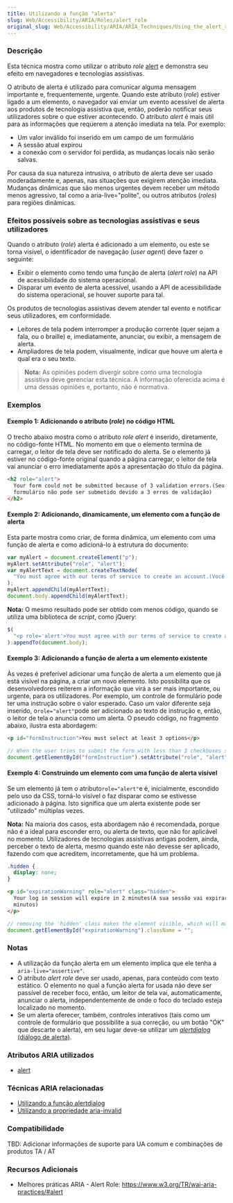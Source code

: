 ```yaml
---
title: Utilizando a função "alerta"
slug: Web/Accessibility/ARIA/Roles/alert_role
original_slug: Web/Accessibility/ARIA/ARIA_Techniques/Using_the_alert_role
---
```


### Descrição

Esta técnica mostra como utilizar o atributo _role_ [alert](https://www.w3.org/TR/wai-aria/roles#alert) e demonstra seu efeito em navegadores e tecnologias assistivas.

O atributo de alerta é utilizado para comunicar alguma mensagem importante e, frequentemente, urgente. Quando este atributo (_role_) estiver ligado a um elemento, o navegador vai enviar um evento acessível de alerta aos produtos de tecnologia assistiva que, então, poderão notificar seus utilizadores sobre o que estiver acontecendo. O atributo _alert_ é mais útil para as informações que requerem a atenção imediata na tela. Por exemplo:

- Um valor inválido foi inserido em um campo de um formulário
- A sessão atual expirou
- a conexão com o servidor foi perdida, as mudanças locais não serão salvas.

Por causa da sua natureza intrusiva, o atributo de alerta deve ser usado moderadamente e, apenas, nas situações que exigirem atenção imediata. Mudanças dinâmicas que são menos urgentes devem receber um método menos agressivo, tal como a aria-live="polite", ou outros atributos (_roles_) para regiões dinâmicas.

### Efeitos possíveis sobre as tecnologias assistivas e seus utilizadores

Quando o atributo (_role_) alerta é adicionado a um elemento, ou este se torna visível, o identificador de navegação (_user agent_) deve fazer o seguinte:

- Exibir o elemento como tendo uma função de alerta (_alert role_) na API de acessibilidade do sistema operacional.
- Disparar um evento de alerta acessível, usando a API de acessibilidade do sistema operacional, se houver suporte para tal.

Os produtos de tecnologias assistivas devem atender tal evento e notificar seus utilizadores, em conformidade.

- Leitores de tela podem interromper a produção corrente (quer sejam a fala, ou o braille) e, imediatamente, anunciar, ou exibir, a mensagem de alerta.
- Ampliadores de tela podem, visualmente, indicar que houve um alerta e qual era o seu texto.

> **Nota:** As opiniões podem divergir sobre como uma tecnologia assistiva deve gerenciar esta técnica. A informação oferecida acima é uma dessas opiniões e, portanto, não é normativa.

### Exemplos

#### Exemplo 1: Adicionando o atributo (_role_) no código HTML

O trecho abaixo mostra como o atributo _role alert_ é inserido, diretamente, no código-fonte HTML. No momento em que o elemento termina de carregar, o leitor de tela deve ser notificado do alerta. Se o elemento já estiver no código-fonte original quando a página carregar, o leitor de tela vai anunciar o erro imediatamente após a apresentação do título da página.

```html
<h2 role="alert">
  Your form could not be submitted because of 3 validation errors.(Seu
  formulário não pode ser submetido devido a 3 erros de validação)
</h2>
```

#### Exemplo 2: Adicionando, dinamicamente, um elemento com a função de alerta

Esta parte mostra como criar, de forma dinâmica, um elemento com uma função de alerta e como adicioná-lo à estrutura do documento:

```js
var myAlert = document.createElement("p");
myAlert.setAttribute("role", "alert");
var myAlertText = document.createTextNode(
  "You must agree with our terms of service to create an account.(Você deve concordar com os nossos termos de serviço, a fim de criar uma conta)",
);
myAlert.appendChild(myAlertText);
document.body.appendChild(myAlertText);
```

**Nota:** O mesmo resultado pode ser obtido com menos código, quando se utiliza uma biblioteca de _script_, como jQuery:

```js
$(
  "<p role='alert'>You must agree with our terms of service to create an account.(Você deve concordar com os nossos termos de serviço para criar uma conta)</p>",
).appendTo(document.body);
```

#### Exemplo 3: Adicionando a função de alerta a um elemento existente

Às vezes é preferível adicionar uma função de alerta a um elemento que já está visível na página, a criar um novo elemento. Isto possibilita que os desenvolvedores reiterem a informação que virá a ser mais importante, ou urgente, para os utilizadores. Por exemplo, um controle de formulário pode ter uma instrução sobre o valor esperado. Caso um valor diferente seja inserido, o`role="alert"`pode ser adicionado ao texto de instrução e, então, o leitor de tela o anuncia como um alerta. O pseudo código, no fragmento abaixo, ilustra esta abordagem:

```html
<p id="formInstruction">You must select at least 3 options</p>
```

```js
// When the user tries to submit the form with less than 3 checkboxes selected (Quando houver a tentativa de submissão do formulário com menos de 3 caixas de seleção marcadas):
document.getElementById("formInstruction").setAttribute("role", "alert");
```

#### Exemplo 4: Construindo um elemento com uma função de alerta visível

Se um elemento já tem o atributo`role="alert"`e é, inicialmente, escondido pelo uso da CSS, torná-lo visível o faz disparar como se estivesse adicionado à página. Isto significa que um alerta existente pode ser "utilizado" múltiplas vezes.

**Nota:** Na maioria dos casos, esta abordagem não é recomendada, porque não é a ideal para esconder erro, ou alerta de texto, que não for aplicável no momento. Utilizadores de tecnologias assistivas antigas podem, ainda, perceber o texto de alerta, mesmo quando este não devesse ser aplicado, fazendo com que acreditem, incorretamente, que há um problema.

```css
.hidden {
  display: none;
}
```

```html
<p id="expirationWarning" role="alert" class="hidden">
  Your log in session will expire in 2 minutes(A sua sessão vai expirar em 2
  minutos)
</p>
```

```js
// removing the 'hidden' class makes the element visible, which will make the screen reader announce the alert:(Remover a classe "hidden" faz o leitor de tela anunciar o alerta)
document.getElementById("expirationWarning").className = "";
```

### Notas

- A utilização da função alerta em um elemento implica que ele tenha a `aria-live="assertive"`.
- O atributo _alert role_ deve ser usado, apenas, para conteúdo com texto estático. O elemento no qual a função alerta for usada não deve ser passível de receber foco, então, um leitor de tela vai, automaticamente, anunciar o alerta, independentemente de onde o foco do teclado esteja localizado no momento.
- Se um alerta oferecer, também, controles interativos (tais como um controle de formulário que possibilite a sua correção, ou um botão "OK" que descarte o alerta), em seu lugar deve-se utilizar um [_alertdialog_ (diálogo de alerta)](/pt-BR/Accessibility/ARIA/ARIA_Techniques/Using_the_alertdialog_role).

### Atributos ARIA utilizados

- [alert](https://www.w3.org/TR/wai-aria/roles#alert)

### Técnicas ARIA relacionadas

- [Utilizando a função alertdialog](/pt-BR/Accessibility/ARIA/ARIA_Techniques/Using_the_alertdialog_role)
- [Utilizando a propriedade aria-invalid](/pt-BR/Accessibility/ARIA/ARIA_Techniques/Using_the_aria-invalid_property)

### Compatibilidade

TBD: Adicionar informações de suporte para UA comum e combinações de produtos TA / AT

### Recursos Adicionais

- Melhores práticas ARIA - Alert Role: <https://www.w3.org/TR/wai-aria-practices/#alert>

